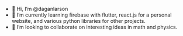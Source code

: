 - 👋 Hi, I’m @daganlarson
- 🌱 I’m currently learning firebase with flutter, react.js for a personal website, and various python libraries for other projects.
- 💞️ I’m looking to collaborate on interesting ideas in math and physics.

<!---
daganlarson/daganlarson is a ✨ special ✨ repository because its `README.md` (this file) appears on your GitHub profile.
You can click the Preview link to take a look at your changes.
--->
